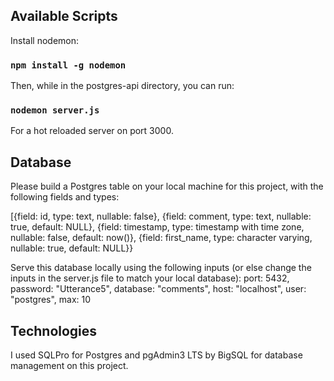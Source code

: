 ## Available Scripts

Install nodemon:

### `npm install -g nodemon`

Then, while in the postgres-api directory, you can run:

### `nodemon server.js`

For a hot reloaded server on port 3000.

## Database

Please build a Postgres table on your local machine for this project, with the following fields and types:

[{field: id, type: text, nullable: false}, {field: comment, type: text, nullable: true, default: NULL}, {field: timestamp, type: timestamp with time zone, nullable: false, default: now()}, {field: first_name, type: character varying, nullable: true, default: NULL}}

Serve this database locally using the following inputs (or else change the inputs in the server.js file to match your local database):
port: 5432,
password: "Utterance5",
database: "comments",
host: "localhost",
user: "postgres",
max: 10

## Technologies

I used SQLPro for Postgres and pgAdmin3 LTS by BigSQL for database management on this project.
